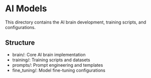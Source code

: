 # AI Models

This directory contains the AI brain development, training scripts, and configurations.

## Structure

- brain/: Core AI brain implementation
- training/: Training scripts and datasets
- prompts/: Prompt engineering and templates
- fine_tuning/: Model fine-tuning configurations